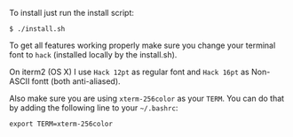 
To install just run the install script:

```
$ ./install.sh
```

To get all features working properly make sure you change your terminal font to ``hack`` (installed locally by the install.sh).

On iterm2 (OS X) I use ``Hack 12pt`` as regular font and ``Hack 16pt`` as Non-ASCII fontt (both anti-aliased).

Also make sure you are using ``xterm-256color`` as your ``TERM``. You can do that by adding the following line to your ``~/.bashrc``:

```
export TERM=xterm-256color
```
